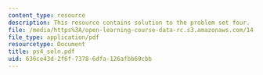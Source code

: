 ```yaml
---
content_type: resource
description: This resource contains solution to the problem set four.
file: /media/https%3A/open-learning-course-data-rc.s3.amazonaws.com/14-04-intermediate-microeconomic-theory-fall-2006/636ce43d2f6f73786dfa126afbb69cbb_ps4_soln.pdf
file_type: application/pdf
resourcetype: Document
title: ps4_soln.pdf
uid: 636ce43d-2f6f-7378-6dfa-126afbb69cbb
---
```

